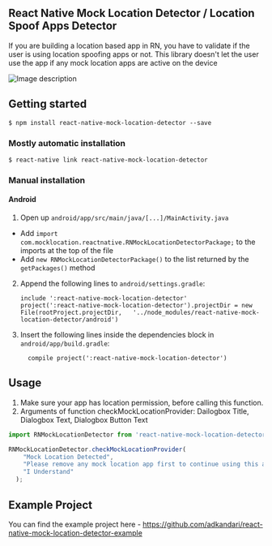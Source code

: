 ## React Native Mock Location Detector / Location Spoof Apps Detector

If you are building a location based app in RN, you have to validate if the user is using location spoofing apps or not. This library doesn't let the user use the app if any mock location apps are active on the device

![Image description](https://i.imgur.com/iT7OpSs.gif)


## Getting started

`$ npm install react-native-mock-location-detector --save`

### Mostly automatic installation

`$ react-native link react-native-mock-location-detector`

### Manual installation


#### Android

1. Open up `android/app/src/main/java/[...]/MainActivity.java`
  - Add `import com.mocklocation.reactnative.RNMockLocationDetectorPackage;` to the imports at the top of the file
  - Add `new RNMockLocationDetectorPackage()` to the list returned by the `getPackages()` method
2. Append the following lines to `android/settings.gradle`:
  	```
  	include ':react-native-mock-location-detector'
  	project(':react-native-mock-location-detector').projectDir = new File(rootProject.projectDir, 	'../node_modules/react-native-mock-location-detector/android')
  	```
3. Insert the following lines inside the dependencies block in `android/app/build.gradle`:
  	```
      compile project(':react-native-mock-location-detector')
  	```


## Usage
1. Make sure your app has location permission, before calling this function. 
2. Arguments of function checkMockLocationProvider: Dailogbox Title, Dialogbox Text, Dialogbox Button Text

```javascript
import RNMockLocationDetector from 'react-native-mock-location-detector';

RNMockLocationDetector.checkMockLocationProvider(
    "Mock Location Detected",
    "Please remove any mock location app first to continue using this app.",
    "I Understand"
  ); 
```

## Example Project 
You can find the example project here - https://github.com/adkandari/react-native-mock-location-detector-example
  

